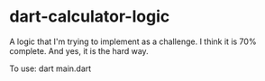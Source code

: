 # dart-calculator-logic

A logic that I'm trying to implement as a challenge. I think it is 70% complete. And yes, it is the hard way.

To use: dart main.dart
